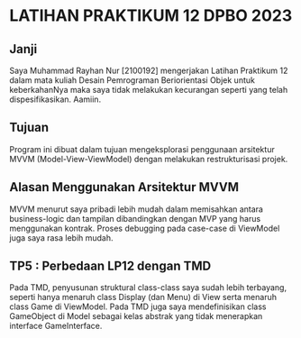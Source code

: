 # LATIHAN PRAKTIKUM 12 DPBO 2023

## Janji
Saya Muhammad Rayhan Nur [2100192] mengerjakan Latihan Praktikum 12 dalam mata kuliah Desain Pemrograman Beriorientasi Objek untuk keberkahanNya maka saya tidak melakukan kecurangan seperti yang telah dispesifikasikan. Aamiin.

## Tujuan
Program ini dibuat dalam tujuan mengeksplorasi penggunaan arsitektur MVVM (Model-View-ViewModel) dengan melakukan restrukturisasi projek.

## Alasan Menggunakan Arsitektur MVVM
MVVM menurut saya pribadi lebih mudah dalam memisahkan antara business-logic dan tampilan dibandingkan dengan MVP yang harus menggunakan kontrak. Proses debugging pada case-case di ViewModel juga saya rasa lebih mudah.

## TP5 : Perbedaan LP12 dengan TMD
Pada TMD, penyusunan struktural class-class saya sudah lebih terbayang, seperti hanya menaruh class Display (dan Menu) di View serta menaruh class Game di ViewModel. Pada TMD juga saya mendefinisikan class GameObject di Model sebagai kelas abstrak yang tidak menerapkan interface GameInterface.
